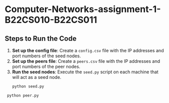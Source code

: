 # Computer-Networks-assignment-1-B22CS010-B22CS011

## Steps to Run the Code

1. **Set up the config file**: Create a `config.csv` file with the IP addresses and port numbers of the seed nodes.
2. **Set up the peers file**: Create a `peers.csv` file with the IP addresses and port numbers of the peer nodes.
3. **Run the seed nodes**: Execute the `seed.py` script on each machine that will act as a seed node.
   ```bash
   python seed.py

  ```bash
   python peer.py
